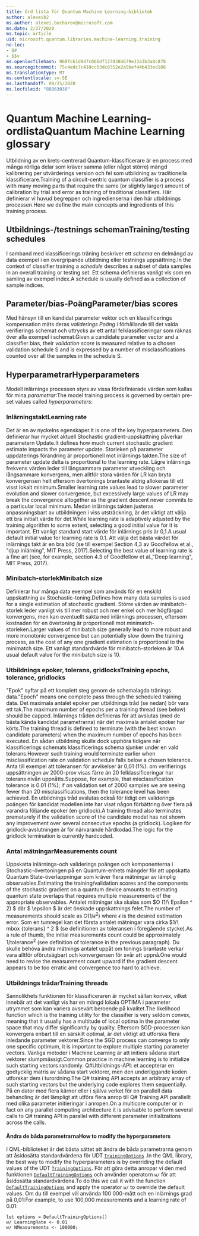 ```yaml
---
title: Ord lista för Quantum Machine Learning-bibliotek
author: alexeib2
ms.author: alexei.bocharov@microsoft.com
ms.date: 2/27/2020
ms.topic: article
uid: microsoft.quantum.libraries.machine-learning.training
no-loc:
- Q#
- $$v
ms.openlocfilehash: 068fc61d0d7c066df1270384679e13a3b3a8c878
ms.sourcegitcommit: 75c4edc7c410cc63dc8352e2a5bef44b433ed188
ms.translationtype: MT
ms.contentlocale: sv-SE
ms.lasthandoff: 08/25/2020
ms.locfileid: "88863030"
---
```

# <a name="quantum-machine-learning-glossary"></a><span data-ttu-id="ba763-102">Quantum Machine Learning-ordlista</span><span class="sxs-lookup"><span data-stu-id="ba763-102">Quantum Machine Learning glossary</span></span>

<span data-ttu-id="ba763-103">Utbildning av en krets-centrerad Quantum-klassificerare är en process med många rörliga delar som kräver samma (eller något större) mängd kalibrering per utvärderings version och fel som utbildning av traditionella klassificerare.</span><span class="sxs-lookup"><span data-stu-id="ba763-103">Training of a circuit-centric quantum classifier is a process with many moving parts that require the same (or slightly larger) amount of calibration by trial and error as training of traditional classifiers.</span></span> <span data-ttu-id="ba763-104">Här definierar vi huvud begreppen och ingredienserna i den här utbildnings processen.</span><span class="sxs-lookup"><span data-stu-id="ba763-104">Here we define the main concepts and ingredients of this training process.</span></span>

## <a name="trainingtesting-schedules"></a><span data-ttu-id="ba763-105">Utbildnings-/testnings scheman</span><span class="sxs-lookup"><span data-stu-id="ba763-105">Training/testing schedules</span></span>

<span data-ttu-id="ba763-106">I samband med klassificerings träning beskriver ett *schema* en delmängd av data exempel i en övergripande utbildning eller testnings uppsättning.</span><span class="sxs-lookup"><span data-stu-id="ba763-106">In the context of classifier training a *schedule* describes a subset of data samples in an overall training or testing set.</span></span> <span data-ttu-id="ba763-107">Ett schema definieras vanligt vis som en samling av exempel index.</span><span class="sxs-lookup"><span data-stu-id="ba763-107">A schedule is usually defined as a collection of sample indices.</span></span>

## <a name="parameterbias-scores"></a><span data-ttu-id="ba763-108">Parameter/bias-Poäng</span><span class="sxs-lookup"><span data-stu-id="ba763-108">Parameter/bias scores</span></span>

<span data-ttu-id="ba763-109">Med hänsyn till en kandidat parameter vektor och en klassificerings kompensation mäts deras *validerings Poäng* i förhållande till det valda verifierings schemat och uttrycks av ett antal felklassificeringar som räknas över alla exempel i schemat.</span><span class="sxs-lookup"><span data-stu-id="ba763-109">Given a candidate parameter vector and a classifier bias, their *validation score* is measured relative to a chosen validation schedule S and is expressed by a number of misclassifications counted over all the samples in the schedule S.</span></span>

## <a name="hyperparameters"></a><span data-ttu-id="ba763-110">Hyperparametrar</span><span class="sxs-lookup"><span data-stu-id="ba763-110">Hyperparameters</span></span>

<span data-ttu-id="ba763-111">Modell inlärnings processen styrs av vissa fördefinierade värden som kallas för mina *parametrar*:</span><span class="sxs-lookup"><span data-stu-id="ba763-111">The model training process is governed by certain pre-set values called *hyperparameters*:</span></span>

### <a name="learning-rate"></a><span data-ttu-id="ba763-112">Inlärningstakt</span><span class="sxs-lookup"><span data-stu-id="ba763-112">Learning rate</span></span>

<span data-ttu-id="ba763-113">Det är en av nyckelns egenskaper.</span><span class="sxs-lookup"><span data-stu-id="ba763-113">It is one of the key hyperparameters.</span></span> <span data-ttu-id="ba763-114">Den definierar hur mycket aktuell Stochastic gradient-uppskattning påverkar parametern Update.</span><span class="sxs-lookup"><span data-stu-id="ba763-114">It defines how much current stochastic gradient estimate impacts the parameter update.</span></span> <span data-ttu-id="ba763-115">Storleken på parameter uppdaterings förändring är proportionell mot inlärnings takten.</span><span class="sxs-lookup"><span data-stu-id="ba763-115">The size of parameter update delta is proportional to the learning rate.</span></span> <span data-ttu-id="ba763-116">Lägre inlärnings frekvens värden leder till långsammare parameter utveckling och långsammare konvergens, men alltför stora värden för LR kan bryta konvergensen helt eftersom övertonings brantaste aldrig allokeras till ett visst lokalt minimum.</span><span class="sxs-lookup"><span data-stu-id="ba763-116">Smaller learning rate values lead to slower parameter evolution and slower convergence, but excessively large values of LR may break the convergence altogether as the gradient descent never commits to a particular local minimum.</span></span> <span data-ttu-id="ba763-117">Medan inlärnings takten justeras anpassningsbart av utbildningen i viss utsträckning, är det viktigt att välja ett bra initialt värde för det.</span><span class="sxs-lookup"><span data-stu-id="ba763-117">While learning rate is adaptively adjusted by the training algorithm to some extent, selecting a good initial value for it is important.</span></span> <span data-ttu-id="ba763-118">Ett vanligt standard start värde för inlärnings pris är 0,1.</span><span class="sxs-lookup"><span data-stu-id="ba763-118">A usual default initial value for learning rate is 0.1.</span></span> <span data-ttu-id="ba763-119">Att välja det bästa värdet för inlärnings takt är en bra bild (se till exempel Section 4,3 av Goodfellow et al., "djup inlärning", MIT Press, 2017).</span><span class="sxs-lookup"><span data-stu-id="ba763-119">Selecting the best value of learning rate is a fine art (see, for example, section 4.3 of Goodfellow et al.,"Deep learning", MIT Press, 2017).</span></span>

### <a name="minibatch-size"></a><span data-ttu-id="ba763-120">Minibatch-storlek</span><span class="sxs-lookup"><span data-stu-id="ba763-120">Minibatch size</span></span>

<span data-ttu-id="ba763-121">Definierar hur många data exempel som används för en enskild uppskattning av Stochastic-toning.</span><span class="sxs-lookup"><span data-stu-id="ba763-121">Defines how many data samples is used for a single estimation of stochastic gradient.</span></span> <span data-ttu-id="ba763-122">Större värden av minibatch-storlek leder vanligt vis till mer robust och mer enkel och mer högfärgad konvergens, men kan eventuellt sakta ned inlärnings processen, eftersom kostnaden för en övertoning är proportionell mot minimatch-storleken.</span><span class="sxs-lookup"><span data-stu-id="ba763-122">Larger values of minibatch size generally lead to more robust and more monotonic convergence but can potentially slow down the training process, as the cost of any one gradient estimation is proportional to the minimatch size.</span></span> <span data-ttu-id="ba763-123">Ett vanligt standardvärde för minibatch-storleken är 10.</span><span class="sxs-lookup"><span data-stu-id="ba763-123">A usual default value for the minibatch size is 10.</span></span>

### <a name="training-epochs-tolerance-gridlocks"></a><span data-ttu-id="ba763-124">Utbildnings epoker, tolerans, gridlocks</span><span class="sxs-lookup"><span data-stu-id="ba763-124">Training epochs, tolerance, gridlocks</span></span>

<span data-ttu-id="ba763-125">"Epok" syftar på ett komplett steg genom de schemalagda tränings data.</span><span class="sxs-lookup"><span data-stu-id="ba763-125">"Epoch" means one complete pass through the scheduled training data.</span></span>
<span data-ttu-id="ba763-126">Det maximala antalet epoker per utbildnings tråd (se nedan) bör vara ett tak.</span><span class="sxs-lookup"><span data-stu-id="ba763-126">The maximum number of epochs per a training thread (see below) should be capped.</span></span> <span data-ttu-id="ba763-127">Inlärnings tråden definieras för att avslutas (med de bästa kända kandidat parametrarna) när det maximala antalet epoker har körts.</span><span class="sxs-lookup"><span data-stu-id="ba763-127">The training thread is defined to terminate (with the best known candidate parameters) when the maximum number of epochs has been executed.</span></span> <span data-ttu-id="ba763-128">En sådan utbildning skulle dock upphöra tidigare när klassificerings schemats klassificerings schema sjunker under en vald tolerans.</span><span class="sxs-lookup"><span data-stu-id="ba763-128">However such training would terminate earlier when misclassification rate on validation schedule falls below a chosen tolerance.</span></span> <span data-ttu-id="ba763-129">Anta till exempel att toleransen för avvikelser är 0,01 (1%). om verifierings uppsättningen av 2000-prov visas färre än 20 felklassificeringar har tolerans nivån uppnåtts.</span><span class="sxs-lookup"><span data-stu-id="ba763-129">Suppose, for example, that misclassification tolerance is 0.01 (1%); if on validation set of 2000 samples we are seeing fewer than 20 misclassifications, then the tolerance level has been achieved.</span></span> <span data-ttu-id="ba763-130">En utbildnings tråd avslutas också för tidigt om validerings poängen för kandidat modellen inte har visat någon förbättring över flera på varandra följande epoker (en gridlock).</span><span class="sxs-lookup"><span data-stu-id="ba763-130">A training thread also terminates prematurely if the validation score of the candidate model has not shown any improvement over several consecutive epochs (a gridlock).</span></span> <span data-ttu-id="ba763-131">Logiken för gridlock-avslutningen är för närvarande hårdkodad.</span><span class="sxs-lookup"><span data-stu-id="ba763-131">The logic for the gridlock termination is currently hardcoded.</span></span>

### <a name="measurements-count"></a><span data-ttu-id="ba763-132">Antal mätningar</span><span class="sxs-lookup"><span data-stu-id="ba763-132">Measurements count</span></span>

<span data-ttu-id="ba763-133">Uppskatta inlärnings-och validerings poängen och komponenterna i Stochastic-övertoningen på en Quantum-enhets mängder för att uppskatta Quantum State-överlappningar som kräver flera mätningar av lämplig observables.</span><span class="sxs-lookup"><span data-stu-id="ba763-133">Estimating the training/validation scores and the components of the stochastic gradient on a quantum device amounts to estimating quantum state overlaps that requires multiple measurements of the appropriate observables.</span></span> <span data-ttu-id="ba763-134">Antalet mätningar ska skalas som $O (1/\ Epsilon ^ 2) $ där $ \epsilon $ är det önskade uppskattnings felet.</span><span class="sxs-lookup"><span data-stu-id="ba763-134">The number of measurements should scale as $O(1/\epsilon^2)$ where $\epsilon$ is the desired estimation error.</span></span>
<span data-ttu-id="ba763-135">Som en tumregel kan det första antalet mätningar vara cirka $1/\ mbox {tolerans} ^ 2 $ (se definitionen av toleransen i föregående stycke).</span><span class="sxs-lookup"><span data-stu-id="ba763-135">As a rule of thumb, the initial measurements count could be approximately $1/\mbox{tolerance}^2$ (see definition of tolerance in the previous paragraph).</span></span> <span data-ttu-id="ba763-136">Du skulle behöva ändra mätnings antalet uppåt om tonings brantaste verkar vara alltför oförutsägbart och konvergensen för svår att uppnå.</span><span class="sxs-lookup"><span data-stu-id="ba763-136">One would need to revise the measurement count upward if the gradient descent appears to be too erratic and convergence too hard to achieve.</span></span>

### <a name="training-threads"></a><span data-ttu-id="ba763-137">Utbildnings trådar</span><span class="sxs-lookup"><span data-stu-id="ba763-137">Training threads</span></span>

<span data-ttu-id="ba763-138">Sannolikhets funktionen för klassificeraren är mycket sällan konvex, vilket innebär att det vanligt vis har en mängd lokala OPTIMA i parameter utrymmet som kan variera avsevärt beroende på kvalitet.</span><span class="sxs-lookup"><span data-stu-id="ba763-138">The likelihood function which is the training utility for the classifier is very seldom convex, meaning that it usually has a multitude of local optima in the parameter space that may differ significantly by quality.</span></span> <span data-ttu-id="ba763-139">Eftersom SGD-processen kan konvergera enbart till en särskilt optimal, är det viktigt att utforska flera inledande parameter vektorer.</span><span class="sxs-lookup"><span data-stu-id="ba763-139">Since the SGD process can converge to only one specific optimum, it is important to explore multiple starting parameter vectors.</span></span> <span data-ttu-id="ba763-140">Vanliga metoder i Machine Learning är att initiera sådana start vektorer slumpmässigt.</span><span class="sxs-lookup"><span data-stu-id="ba763-140">Common practice in machine learning is to initialize such starting vectors randomly.</span></span> <span data-ttu-id="ba763-141">Q#Utbildnings-API: et accepterar en godtycklig matris av sådana start vektorer, men den underliggande koden utforskar dem i turordning.</span><span class="sxs-lookup"><span data-stu-id="ba763-141">The Q# training API accepts an arbitrary array of such starting vectors but the underlying code explores them sequentially.</span></span> <span data-ttu-id="ba763-142">På en dator med flera kärnor eller i själva verket för en parallell data behandling är det lämpligt att utföra flera anrop till Q# Training API parallellt med olika parameter initieringar i anropen.</span><span class="sxs-lookup"><span data-stu-id="ba763-142">On a multicore computer or in fact on any parallel computing architecture it is advisable to perform several calls to Q# training API in parallel with different parameter initializations across the calls.</span></span>

#### <a name="how-to-modify-the-hyperparameters"></a><span data-ttu-id="ba763-143">Ändra de båda parametrarna</span><span class="sxs-lookup"><span data-stu-id="ba763-143">How to modify the hyperparameters</span></span>

<span data-ttu-id="ba763-144">I QML-biblioteket är det bästa sättet att ändra de båda parametrarna genom att åsidosätta standardvärdena för UDT [`TrainingOptions`](xref:microsoft.quantum.machinelearning.trainingoptions) .</span><span class="sxs-lookup"><span data-stu-id="ba763-144">In the QML library, the best way to modify the hyperparameters is by overriding the default values of the UDT [`TrainingOptions`](xref:microsoft.quantum.machinelearning.trainingoptions).</span></span> <span data-ttu-id="ba763-145">För att göra detta anropar vi den med funktionen [`DefaultTrainingOptions`](xref:microsoft.quantum.machinelearning.defaulttrainingoptions) och använder operatorn `w/` för att åsidosätta standardvärdena.</span><span class="sxs-lookup"><span data-stu-id="ba763-145">To do this we call it with the function [`DefaultTrainingOptions`](xref:microsoft.quantum.machinelearning.defaulttrainingoptions) and apply the operator `w/` to override the default values.</span></span> <span data-ttu-id="ba763-146">Om du till exempel vill använda 100 000-mått och en inlärnings grad på 0,01:</span><span class="sxs-lookup"><span data-stu-id="ba763-146">For example, to use 100,000 measurements and a learning rate of 0.01:</span></span>
 ```qsharp
let options = DefaultTrainingOptions()
w/ LearningRate <- 0.01
w/ NMeasurements <- 100000;
 ```
